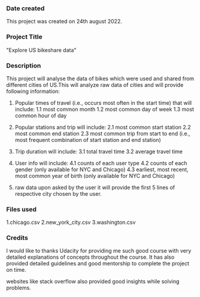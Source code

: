 

### Date created
This project was created on 24th august 2022.

### Project Title
"Explore US bikeshare data"

### Description
This project will analyse the data of bikes which were used and shared from different cities of US.This will analyze raw data of cities and will provide following information:

1. Popular times of travel (i.e., occurs most often in the start time) that will include:
   1.1 most common month
   1.2 most common day of week
   1.3 most common hour of day

2. Popular stations and trip  will include:
   2.1 most common start station
   2.2 most common end station
   2.3 most common trip from start to end (i.e., most frequent combination of start station and end station)

3. Trip duration will include:
   3.1 total travel time
   3.2 average travel time

4. User info will include:
   4.1 counts of each user type
   4.2 counts of each gender (only available for NYC and Chicago)
   4.3 earliest, most recent, most common year of birth (only available for NYC and Chicago)

5. raw data
   upon asked by the user it will provide the first 5 lines of respective city chosen by the user.
### Files used
1.chicago.csv
2.new_york_city.csv
3.washington.csv

### Credits
I would like to thanks Udacity for providing me such good course with very detailed explanations of concepts throughout the course.
It has also provided detailed guidelines and good mentorship to complete the project on time.

websites like stack overflow also provided good insights while solving problems.

